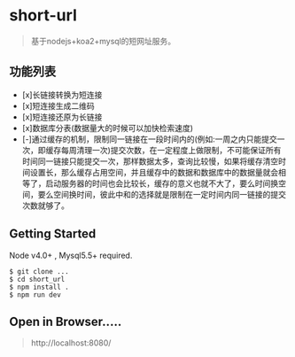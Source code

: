 # short-url
> 基于nodejs+koa2+mysql的短网址服务。

## 功能列表

* [x]长链接转换为短连接
* [x]短连接生成二维码
* [x]短连接还原为长链接
* [x]数据库分表(数据量大的时候可以加快检索速度)
* [-]通过缓存的机制，限制同一链接在一段时间内的(例如:一周之内只能提交一次，即缓存每周清理一次)提交次数，在一定程度上做限制，不可能保证所有时间同一链接只能提交一次，那样数据太多，查询比较慢，如果将缓存清空时间设置长，那么缓存占用空间，并且缓存中的数据和数据库中的数据量就会相等了，启动服务器的时间也会比较长，缓存的意义也就不大了，要么时间换空间，要么空间换时间，彼此中和的选择就是限制在一定时间内同一链接的提交次数就够了。

## Getting Started

Node v4.0+ , Mysql5.5+ required.

```shell
$ git clone ...
$ cd short_url
$ npm install .
$ npm run dev
```

## Open in Browser.....

> http://localhost:8080/
